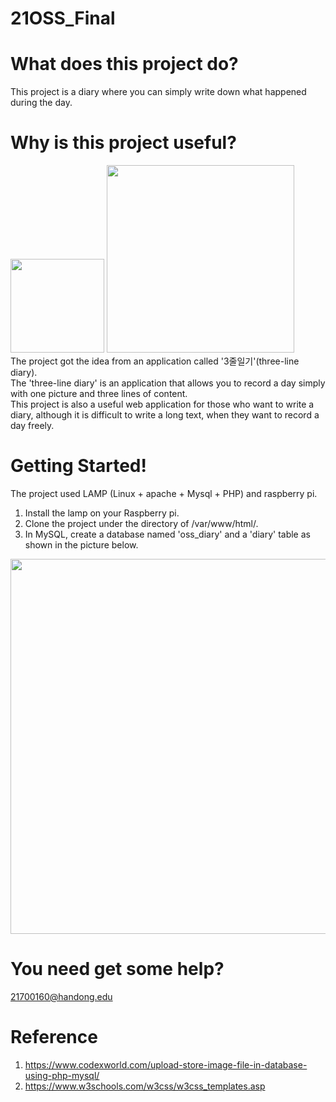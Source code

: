 # 21OSS_Final

# What does this project do?
This project is a diary where you can simply write down what happened during the day.

# Why is this project useful?
<img src="https://user-images.githubusercontent.com/49269070/121779610-8d106080-cbd7-11eb-97f1-40c108e14f8a.jpg" width=150>
<img src="https://user-images.githubusercontent.com/49269070/121779533-24c17f00-cbd7-11eb-8189-bc5787e65041.png" width=300><br/>
The project got the idea from an application called '3줄일기'(three-line diary).<br/>
The 'three-line diary' is an application that allows you to record a day simply with one picture and three lines of content.<br/>
This project is also a useful web application for those who want to write a diary, although it is difficult to write a long text, when they want to record a day freely.

# Getting Started!
The project used LAMP (Linux + apache + Mysql + PHP) and raspberry pi.
1. Install the lamp on your Raspberry pi.
2. Clone the project under the directory of /var/www/html/.
3. In MySQL, create a database named 'oss_diary' and a 'diary' table as shown in the picture below.

<img src="https://user-images.githubusercontent.com/49269070/121779106-f93d9500-cbd4-11eb-9edf-0281aa316b7f.png" width=600>

# You need get some help?
21700160@handong.edu

# Reference
1.	https://www.codexworld.com/upload-store-image-file-in-database-using-php-mysql/
2.	https://www.w3schools.com/w3css/w3css_templates.asp
